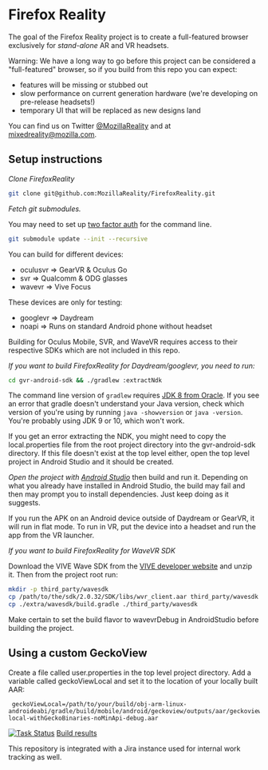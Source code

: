 # Firefox Reality

The goal of the Firefox Reality project is to create a full-featured browser exclusively for *stand-alone* AR and VR headsets.

Warning: We have a long way to go before this project can be considered a "full-featured" browser, so if you build from this repo you can expect:

- features will be missing or stubbed out
- slow performance on current generation hardware (we're developing on pre-release headsets!)
- temporary UI that will be replaced as new designs land

You can find us on Twitter [@MozillaReality](https://twitter.com/mozillareality) and at [mixedreality@mozilla.com](mailto:mixedreality@mozilla.com).

## Setup instructions

*Clone FirefoxReality*

```bash
git clone git@github.com:MozillaReality/FirefoxReality.git
```

*Fetch git submodules.*

You may need to set up [two factor auth](https://blog.github.com/2013-09-03-two-factor-authentication/#how-does-it-work-for-command-line-git) for the command line.

```bash
git submodule update --init --recursive
```

You can build for different devices:

- oculusvr => GearVR & Oculus Go
- svr => Qualcomm & ODG glasses
- wavevr => Vive Focus

These devices are only for testing:

- googlevr => Daydream
- noapi => Runs on standard Android phone without headset

Building for Oculus Mobile, SVR, and WaveVR requires access to their respective SDKs which are not included in this repo.

*If you want to build FirefoxReality for Daydream/googlevr, you need to run:*

```bash
cd gvr-android-sdk && ./gradlew :extractNdk
```

The command line version of `gradlew` requires [JDK 8 from Oracle](http://www.oracle.com/technetwork/java/javase/downloads/jdk8-downloads-2133151.html). If you see an error that gradle doesn't understand your Java version, check which version of you're using by running `java -showversion` or `java -version`. You're probably using JDK 9 or 10, which won't work.

If you get an error extracting the NDK, you might need to copy the local.properties file from the root project directory into the gvr-android-sdk directory. If this file doesn't exist at the top level either, open the top level project in Android Studio and it should be created.

*Open the project with [Android Studio](https://developer.android.com/studio/index.html)* then build and run it. Depending on what you already have installed in Android Studio, the build may fail and then may prompt you to install dependencies. Just keep doing as it suggests.

If you run the APK on an Android device outside of Daydream or GearVR, it will run in flat mode. To run in VR, put the device into a headset and run the app from the VR launcher.

*If you want to build FirefoxReality for WaveVR SDK*

Download the VIVE Wave SDK from the [VIVE developer website](https://vivedeveloper.com/) and unzip it.
Then from the project root run:
```bash
mkdir -p third_party/wavesdk
cp /path/to/the/sdk/2.0.32/SDK/libs/wvr_client.aar third_party/wavesdk
cp ./extra/wavesdk/build.gradle ./third_party/wavesdk
```
Make certain to set the build flavor to wavevrDebug in AndroidStudio before building the project.

## Using a custom GeckoView

Create a file called user.properties in the top level project directory. Add a variable called geckoViewLocal and set it to the location of your locally built AAR:

```
 geckoViewLocal=/path/to/your/build/obj-arm-linux-androideabi/gradle/build/mobile/android/geckoview/outputs/aar/geckoview-local-withGeckoBinaries-noMinApi-debug.aar
```

[![Task Status](https://github.taskcluster.net/v1/repository/MozillaReality/FirefoxReality/master/badge.svg)](https://github.taskcluster.net/v1/repository/MozillaReality/FirefoxReality/master/latest) [Build results](https://github.taskcluster.net/v1/repository/MozillaReality/FirefoxReality/master/latest)


This repository is integrated with a Jira instance used for internal work tracking as well.
